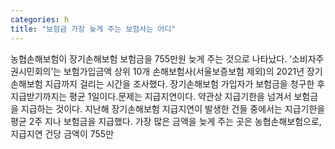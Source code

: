 ```yaml
---
categories: h
title: "보험금 가장 늦게 주는 보험사는 어디"
---
```

농협손해보험이 장기손해보험 보험금을 755만원 늦게 주는 것으로 나타났다. ‘소비자주권시민회의’는 보험가입금액 상위 10개 손해보험사(서울보증보험 제외)의 2021년 장기손해보험 지급까지 걸리는 시간을 조사했다. 장기손해보험 가입자가 보험금을 청구한 후 지급받기까지는 평균 1일이다.문제는 지급지연이다. 약관상 지급기한을 넘겨서 보험금을 지급하는 것이다. 지난해 장기손해보험 지급지연이 발생한 건들 중에서는 지급기한을 평균 2주 지나 보험금을 지급했다. 가장 많은 금액을 늦게 주는 곳은 농협손해보험으로, 지급지연 건당 금액이 755만